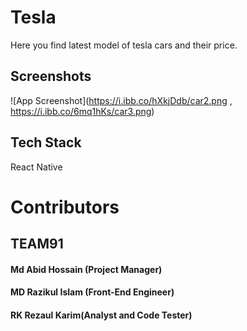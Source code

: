 # Tesla

Here you find latest model of tesla cars and their price.

## Screenshots

![App Screenshot](https://i.ibb.co/hXkjDdb/car2.png , https://i.ibb.co/6mq1hKs/car3.png)



## Tech Stack

React Native


# Contributors

## TEAM91

#### Md Abid Hossain (Project Manager)

#### MD Razikul Islam (Front-End Engineer)

#### RK Rezaul Karim(Analyst and Code Tester)
